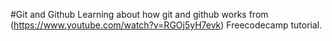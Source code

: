 #Git and Github
Learning about how git and github works from (https://www.youtube.com/watch?v=RGOj5yH7evk) Freecodecamp tutorial.
